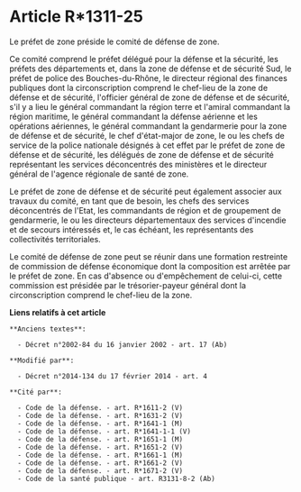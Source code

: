 # Article R*1311-25

Le préfet de zone préside le comité de défense de zone. 

Ce comité comprend le préfet délégué pour la défense et la sécurité, les  préfets des départements et, dans la zone de
défense et de sécurité Sud, le préfet de police des Bouches-du-Rhône, le directeur régional des finances publiques dont la
circonscription comprend le chef-lieu de la zone de défense et de sécurité, l'officier général de zone de défense et de
sécurité, s'il y a lieu le général commandant la région terre et l'amiral commandant la région maritime, le général
commandant la défense aérienne et les opérations aériennes, le général commandant la gendarmerie pour la zone de défense et
de sécurité, le chef d'état-major de zone, le ou les chefs de service de la police nationale désignés à cet effet par le
préfet de zone de défense et de sécurité, les délégués de zone de défense et de sécurité représentant les services
déconcentrés des ministères et le directeur général de l'agence régionale de santé de zone. 

Le préfet de zone de défense et de sécurité peut également associer aux travaux du comité, en tant que de besoin, les chefs
des services déconcentrés de l'Etat, les commandants de région et de groupement de gendarmerie, le ou les directeurs
départementaux des services d'incendie et de secours intéressés et, le cas échéant, les représentants des collectivités
territoriales. 

Le comité de défense de zone peut se réunir dans une formation restreinte de commission de défense économique dont la
composition est arrêtée par le préfet de zone. En cas d'absence ou d'empêchement de celui-ci, cette commission est présidée
par le trésorier-payeur général dont la circonscription comprend le chef-lieu de la zone.

**Liens relatifs à cet article**

	**Anciens textes**:

	  - Décret n°2002-84 du 16 janvier 2002 - art. 17 (Ab)

	**Modifié par**:

	  - Décret n°2014-134 du 17 février 2014 - art. 4

	**Cité par**:

	  - Code de la défense. - art. R*1611-2 (V)
	  - Code de la défense. - art. R*1631-2 (V)
	  - Code de la défense. - art. R*1641-1 (M)
	  - Code de la défense. - art. R*1641-1-1 (V)
	  - Code de la défense. - art. R*1651-1 (M)
	  - Code de la défense. - art. R*1651-2 (V)
	  - Code de la défense. - art. R*1661-1 (M)
	  - Code de la défense. - art. R*1661-2 (V)
	  - Code de la défense. - art. R*1671-2 (V)
	  - Code de la santé publique - art. R3131-8-2 (Ab)
